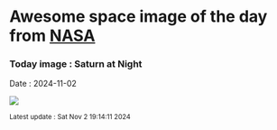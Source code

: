 
# Awesome space image of the day from [NASA](https://api.nasa.gov/)

### Today image : Saturn at Night
Date : 2024-11-02

![](https://apod.nasa.gov/apod/image/2411/LastRingPortrait_Cassini_1080.jpg)

<small>Latest update : Sat Nov  2 19:14:11 2024</small>
        